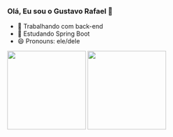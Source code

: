 ### Olá, Eu sou o Gustavo Rafael 👋

- 🔭 Trabalhando com back-end
- 🌱 Estudando Spring Boot
- 😄 Pronouns: ele/dele

<div>
    <img align="center" height="180em" src="https://github-readme-stats.vercel.app/api?username=gustavorafaeldev&theme=dracula&count-private=true&show_icons=true"/>
    <img align="center" height="180em" src="https://github-readme-stats.vercel.app/api/top-langs/?username=gustavorafaeldev&layout=compact&theme=dracula"/>
</div>


